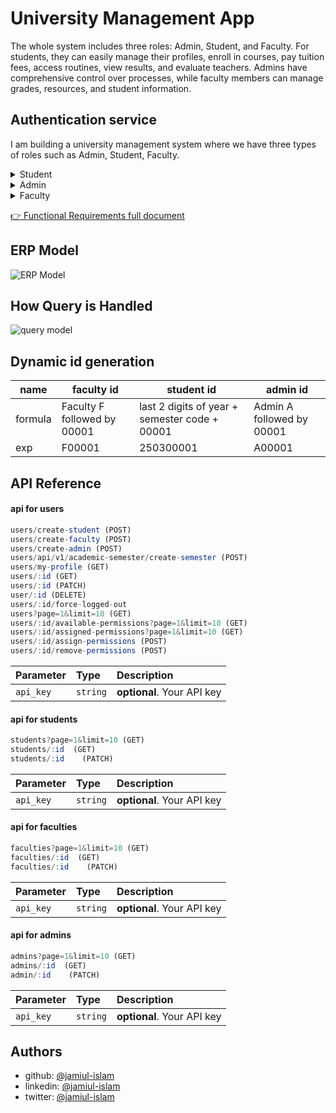 # University Management App

The whole system includes three roles: Admin, Student, and Faculty. For students, they can easily manage their profiles, enroll in courses, pay tuition fees, access routines, view results, and evaluate teachers. Admins have comprehensive control over processes, while faculty members can manage grades, resources, and student information.

## Authentication service

I am building a university management system where we have three types of roles such as Admin, Student, Faculty.

<details>
<summary>Student</summary>
<ul>
<li>Student can login and log out</li>
<li>Student can manage and update their profile.</li>
<li>Student can manage and update their profile.</li>
<li>Student can update certain fields.</li>
<li>Student can enroll in a semester.</li>
<li>Student can enroll in offered courses for a specific semester.</li>
<li>Student can pay their tuition fees through offline or online.(Partial / Full Payment)</li>
<li>Student can see their transaction histories.</li>
<li>Student can see their class routines.</li>
<li>Student can see their otice board and events.</li>
<li>Student can see their result (Full / Semester Wise).</li>
<li>Student can evaluate their teachers.</li>
</ul>
</details>

<details>
<summary>Admin</summary>
<ul>
<li>Admin can login and log out.</li>
<li>Admin can manage and update their profile.</li>
<li>Admin can only update certain fields.</li>
<li>Admin can manage user accounts.</li>
<li>Block/Unblock users</li>
<li>Change Password</li>
<li>Forcefully Log out</li>
<li>Admin can manage multiple process</li>
<li>manage Semester</li>
<li>manage Offered Courses</li>
<li>manage Section</li>
<li>manage Faculty</li>
<li>manage Student</li>
<li>see and edit Building Information</li>
<li>see and editRoom</li>
<li>manage Payment</li>
<li>manage Permissions</li>
<li>manage Activity</li>
</ul>
</details>

<details>
<summary>Faculty</summary>
<ul>
<li>Faculty can log in and log out.</li>
<li>Faculty can manage and update their profile.</li>
<li>Faculty can only update certain fields.</li>
<li>Faculty can manage user accounts.</li>
<li>Faculty can manage student grades.</li>
<li>Access to Academic and Personal Information.</li>
<li>Faculty can manage their lecture resources.</li>
</ul>
</details>

[👉 Functional Requirements full document ](https://docs.google.com/document/d/140OWj0YQGSpn9RbugkPPDCswMsvcd5NfvuWoqzG06Qc/edit?usp=sharing)

## ERP Model

![ERP Model](https://imgur.com/eQyokHL.jpg)

## How Query is Handled

![query model](https://imgur.com/dyyA8Ef.png)

## Dynamic id generation

| name    | faculty id                  | student id                                    | admin id                  |
| ------- | --------------------------- | --------------------------------------------- | ------------------------- |
| formula | Faculty F followed by 00001 | last 2 digits of year + semester code + 00001 | Admin A followed by 00001 |
| exp     | F00001                      | 250300001                                     | A00001                    |

## API Reference

#### api for users

```javascript
users/create-student (POST)
users/create-faculty (POST)
users/create-admin (POST)
users/api/v1/academic-semester/create-semester (POST)
users/my-profile (GET)
users/:id (GET)
users/:id (PATCH)
user/:id (DELETE)
users/:id/force-logged-out
users?page=1&limit=10 (GET)
users/:id/available-permissions?page=1&limit=10 (GET)
users/:id/assigned-permissions?page=1&limit=10 (GET)
users/:id/assign-permissions (POST)
users/:id/remove-permissions (POST)
```

| Parameter | Type     | Description                |
| :-------- | :------- | :------------------------- |
| `api_key` | `string` | **optional**. Your API key |

#### api for students

```javascript
students?page=1&limit=10 (GET)
students/:id  (GET)
students/:id    (PATCH)
```

| Parameter | Type     | Description                |
| :-------- | :------- | :------------------------- |
| `api_key` | `string` | **optional**. Your API key |

#### api for faculties

```javascript
faculties?page=1&limit=10 (GET)
faculties/:id  (GET)
faculties/:id    (PATCH)
```

| Parameter | Type     | Description                |
| :-------- | :------- | :------------------------- |
| `api_key` | `string` | **optional**. Your API key |

#### api for admins

```javascript
admins?page=1&limit=10 (GET)
admins/:id  (GET)
admin/:id    (PATCH)
```

| Parameter | Type     | Description                |
| :-------- | :------- | :------------------------- |
| `api_key` | `string` | **optional**. Your API key |

## Authors

- github: [@jamiul-islam](https://github.com/jamiul-islam)
- linkedin: [@jamiul-islam](https://linkedin.com/jamiul-islam)
- twitter: [@jamiul-islam](https://twitter.com/lucifer1112k)
